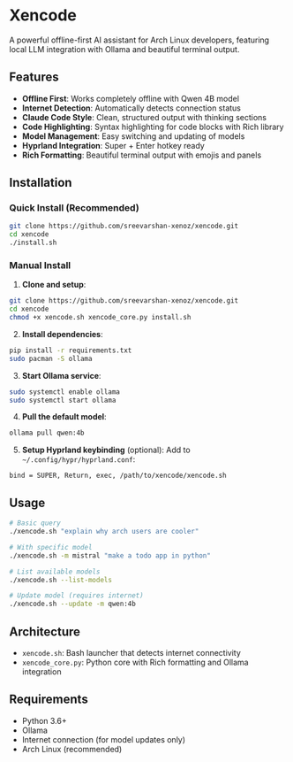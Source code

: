# Xencode

A powerful offline-first AI assistant for Arch Linux developers, featuring local LLM integration with Ollama and beautiful terminal output.

## Features

- **Offline First**: Works completely offline with Qwen 4B model
- **Internet Detection**: Automatically detects connection status
- **Claude Code Style**: Clean, structured output with thinking sections
- **Code Highlighting**: Syntax highlighting for code blocks with Rich library
- **Model Management**: Easy switching and updating of models
- **Hyprland Integration**: Super + Enter hotkey ready
- **Rich Formatting**: Beautiful terminal output with emojis and panels

## Installation

### Quick Install (Recommended)
```bash
git clone https://github.com/sreevarshan-xenoz/xencode.git
cd xencode
./install.sh
```

### Manual Install
1. **Clone and setup**:
```bash
git clone https://github.com/sreevarshan-xenoz/xencode.git
cd xencode
chmod +x xencode.sh xencode_core.py install.sh
```

2. **Install dependencies**:
```bash
pip install -r requirements.txt
sudo pacman -S ollama
```

3. **Start Ollama service**:
```bash
sudo systemctl enable ollama
sudo systemctl start ollama
```

4. **Pull the default model**:
```bash
ollama pull qwen:4b
```

5. **Setup Hyprland keybinding** (optional):
Add to `~/.config/hypr/hyprland.conf`:
```
bind = SUPER, Return, exec, /path/to/xencode/xencode.sh
```

## Usage

```bash
# Basic query
./xencode.sh "explain why arch users are cooler"

# With specific model
./xencode.sh -m mistral "make a todo app in python"

# List available models
./xencode.sh --list-models

# Update model (requires internet)
./xencode.sh --update -m qwen:4b
```

## Architecture

- `xencode.sh`: Bash launcher that detects internet connectivity
- `xencode_core.py`: Python core with Rich formatting and Ollama integration

## Requirements

- Python 3.6+
- Ollama
- Internet connection (for model updates only)
- Arch Linux (recommended)